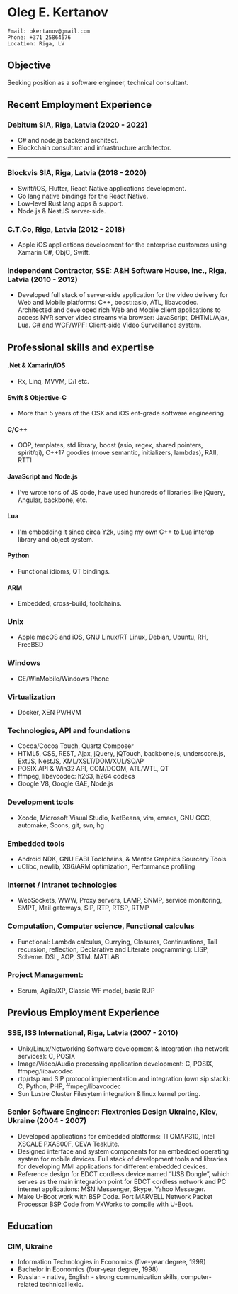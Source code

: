 Oleg E. Kertanov
================

    Email: okertanov@gmail.com
    Phone: +371 25864676
    Location: Riga, LV

Objective
---------
Seeking position as a software engineer, technical consultant.

Recent Employment Experience
----------------------------
### Debitum SIA, Riga, Latvia (2020 - 2022)
* C# and node.js backend architect.
* Blockchain consultant and infrastructure architector.

----------------------------
### Blockvis SIA, Riga, Latvia (2018 - 2020)
* Swift/iOS, Flutter, React Native applications development.
* Go lang native bindings for the React Native.
* Low-level Rust lang apps & support.
* Node.js & NestJS server-side.

### C.T.Co, Riga, Latvia (2012 - 2018)
* Apple iOS applications development for the enterprise customers using Xamarin C#, ObjC, Swift.

### Independent Contractor, SSE: A&H Software House, Inc., Riga, Latvia (2010 - 2012)
* Developed full stack of server-side application for the video delivery for Web and Mobile platforms: C++, boost::asio, ATL, libavcodec. Architected and developed rich Web and Mobile client applications to access NVR server video streams via browser: JavaScript, DHTML/Ajax, Lua. C# and WCF/WPF: Client-side Video Surveillance system.

Professional skills and expertise
---------------------------------
#### .Net & Xamarin/iOS
 - Rx, Linq, MVVM, D/I etc.
#### Swift & Objective-C
 - More than 5 years of the OSX and iOS ent-grade software engineering.
#### C/C++
 - OOP, templates, std library, boost (asio, regex, shared pointers, spirit/qi), C++17 goodies (move semantic, initializers, lambdas), RAII, RTTI
#### JavaScript and Node.js
 - I've wrote tons of JS code, have used hundreds of libraries like jQuery, Angular, backbone, etc.
#### Lua
 - I'm embedding it since circa Y2k, using my own C++ to Lua interop library and object system.
#### Python
 - Functional idioms, QT bindings.
#### ARM
 - Embedded, cross-build, toolchains.
### Unix
 - Apple macOS and iOS, GNU Linux/RT Linux, Debian, Ubuntu, RH, FreeBSD
### Windows
 - CE/WinMobile/Windows Phone
### Virtualization
 - Docker, XEN PV/HVM
### Technologies, API and foundations
* Cocoa/Cocoa Touch, Quartz Composer
* HTML5, CSS, REST, Ajax, jQuery, jQTouch, backbone.js, underscore.js, ExtJS, NestJS, XML/XSLT/DOM/XUL/SOAP
* POSIX API & Win32 API, COM/DCOM, ATL/WTL, QT
* ffmpeg, libavcodec: h263, h264 codecs
* Google V8, Google GAE, Node.js
### Development tools
* Xcode, Microsoft Visual Studio, NetBeans, vim, emacs, GNU GCC, automake, Scons, git, svn, hg
### Embedded tools
* Android NDK, GNU EABI Toolchains, & Mentor Graphics Sourcery Tools
* uClibc, newlib, X86/ARM optimization, Performance profiling
### Internet / Intranet technologies
* WebSockets, WWW, Proxy servers, LAMP, SNMP, service monitoring, SMPT, Mail gateways, SIP, RTP, RTSP, RTMP
### Computation, Computer science, Functional calculus
* Functional: Lambda calculus, Currying, Closures, Continuations, Tail recursion, reflection, Declarative and Literate programming: LISP, Scheme. DSL, AOP, STM. MATLAB
### Project Management:
* Scrum, Agile/XP, Classic WF model, basic RUP

 Previous Employment Experience
-------------------------------
### SSE, ISS International, Riga, Latvia (2007 - 2010)
* Unix/Linux/Networking Software development & Integration (ha network services): C, POSIX
* Image/Video/Audio processing application development: C, POSIX, ffmpeg/libavcodec
* rtp/rtsp and SIP protocol implementation and integration (own sip stack): C, Python, PHP, ffmpeg/libavcodec
* Sun Lustre Cluster Filesytem integration & linux kernel porting.

### Senior Software Engineer: Flextronics Design Ukraine, Kiev, Ukraine (2004 - 2007)
* Developed applications for embedded platforms: TI OMAP310, Intel XSCALE PXA800F, CEVA TeakLite.
* Designed interface and system components for an embedded operating system for mobile devices. Full stack of development tools and libraries for developing MMI applications for different embedded devices.
* Reference design for EDCT cordless device named “USB Dongle”, which serves as the main integration point for EDCT cordless network and PC internet applications: MSN Messenger, Skype, Yahoo Messeger.
* Make U-Boot work with BSP Code. Port MARVELL Network Packet Processor BSP Code from VxWorks to compile with U-Boot.

Education
---------
### CIM, Ukraine
* Information Technologies in Economics (five-year degree, 1999)
* Bachelor in Economics (four-year degree, 1998)
* Russian - native, English - strong communication skills, computer-related technical lexic.
